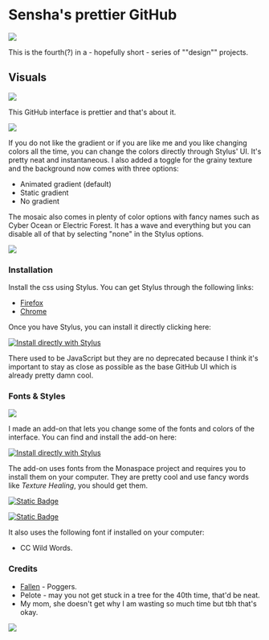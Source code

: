# Sensha's prettier GitHub 

![](assets/gitsha_repo_page.png)

This is the fourth(?) in a - hopefully short - series of ""design"" projects. 

## Visuals 

![](assets/gitsha_user_page.gif)

This GitHub interface is prettier and that's about it. 

![](assets/gitsha_search_bar.gif)

If you do not like the gradient or if you are like me and you like changing colors all the time, you can change the colors directly through Stylus' UI. It's pretty neat and instantaneous. I also added a toggle for the grainy texture and the background now comes with three options: 
- Animated gradient (default)
- Static gradient
- No gradient

The mosaic also comes in plenty of color options with fancy names such as Cyber Ocean or Electric Forest. It has a wave and everything but you can disable all of that by selecting "none" in the Stylus options. 
  
![](assets/SneshGPT_gui.png)

### Installation 

Install the css using Stylus. You can get Stylus through the following links: 

-   [Firefox](https://addons.mozilla.org/en-US/firefox/addon/styl-us/)
-   [Chrome](https://chromewebstore.google.com/detail/stylus/clngdbkpkpeebahjckkjfobafhncgmne)

Once you have Stylus, you can install it directly clicking here: 

[![Install directly with Stylus](https://img.shields.io/badge/Install%20directly%20with-Stylus-238b8b.svg)](https://github.com/senshastic/Gitsha/raw/refs/heads/main/css/gitsha.user.css)

There used to be JavaScript but they are no deprecated because I think it's important to stay as close as possible as the base GitHub UI which is already pretty damn cool. 

### Fonts & Styles

![](assets/gitsha_fontex.png)

I made an add-on that lets you change some of the fonts and colors of the interface. You can find and install the add-on here: 

[![Install directly with Stylus](https://img.shields.io/badge/Install%20directly%20with-Stylus-238b8b.svg)](https://github.com/senshastic/Gitsha/raw/refs/heads/main/css/gitsha_fontpack.user.css)

The add-on uses fonts from the Monaspace project and requires you to install them on your computer. They are pretty cool and use fancy words like *Texture Healing*, you should get them. 

[![Static Badge](https://img.shields.io/badge/Directly_download-Monaspace_fonts-C72C48)](https://github.com/githubnext/monaspace/releases/download/v1.101/monaspace-v1.101.zip)

[![Static Badge](https://img.shields.io/badge/Learn_about_Monaspace-C72C48)](https://monaspace.githubnext.com/)

It also uses the following font if installed on your computer: 

- CC Wild Words. 

### Credits 

- [Fallen](https://github.com/FallenStar08) - Poggers.  
- Pelote - may you not get stuck in a tree for the 40th time, that'd be neat. 
- My mom, she doesn't get why I am wasting so much time but tbh that's okay. 

![](assets/gitsha_cmty.png) 
